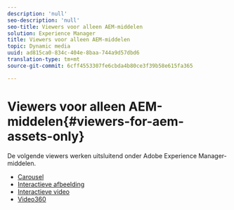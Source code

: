 ```yaml
---
description: 'null'
seo-description: 'null'
seo-title: Viewers voor alleen AEM-middelen
solution: Experience Manager
title: Viewers voor alleen AEM-middelen
topic: Dynamic media
uuid: ad815ca0-834c-404e-8baa-744a9d57dbd6
translation-type: tm+mt
source-git-commit: 6cff4553307fe6cbda4b80ce3f39b58e615fa365

---
```



# Viewers voor alleen AEM-middelen{#viewers-for-aem-assets-only}

De volgende viewers werken uitsluitend onder Adobe Experience Manager-middelen.

* [Carousel](c-html5-aem-carousel/c-html5-aem-carousel.md)
* [Interactieve afbeelding](c-html5-aem-interactive-images/c-html5-aem-interactive-images.md)
* [Interactieve video](c-html5-aem-int-video/c-html5-aem-int-video.md)
* [Video360](c-html5-aem-video360/c-html5-aem-video360.md)
